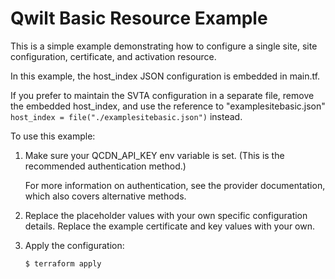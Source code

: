 # Qwilt Basic Resource Example

This is a simple example demonstrating how to configure a single site, site configuration, certificate, and activation resource.

In this example, the host_index JSON configuration is embedded in main.tf.  

If you prefer to maintain the SVTA configuration in a separate file, remove the embedded host_index, and use the reference to "examplesitebasic.json" ```host_index = file("./examplesitebasic.json")``` instead.

To use this example:

1. Make sure your QCDN_API_KEY env variable is set. (This is the recommended authentication method.)

    For more information on authentication, see the provider documentation, which also covers alternative methods.

2. Replace the placeholder values with your own specific configuration details. Replace the example certificate and key values with your own.

3. Apply the configuration:

    ```
    $ terraform apply
    ```
